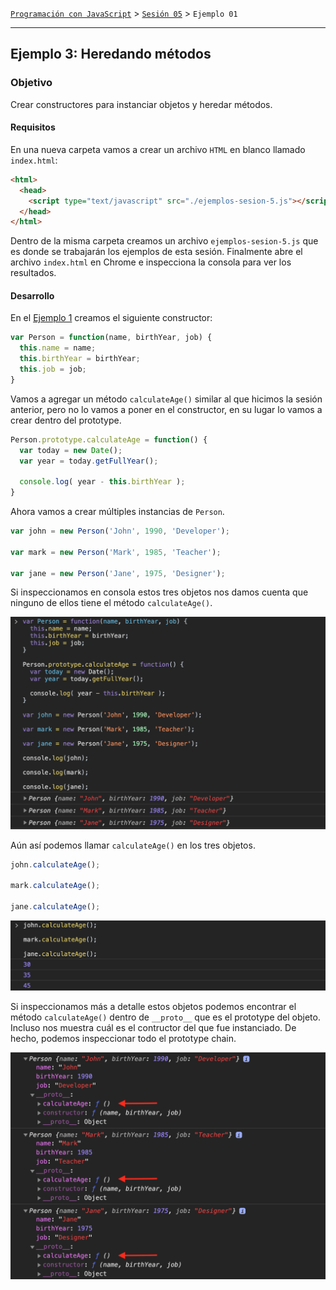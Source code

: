 [`Programación con JavaScript`](../../Readme.md) > [`Sesión 05`](../Readme.md) > `Ejemplo 01`

---

## Ejemplo 3: Heredando métodos

### Objetivo

Crear constructores para instanciar objetos y heredar métodos.

#### Requisitos

En una nueva carpeta vamos a crear un archivo `HTML` en blanco llamado `index.html`:

```html
<html>
  <head>
    <script type="text/javascript" src="./ejemplos-sesion-5.js"></script>
  </head>
</html>
```

Dentro de la misma carpeta creamos un archivo `ejemplos-sesion-5.js` que es donde se trabajarán los ejemplos de esta sesión. Finalmente abre el archivo `index.html` en Chrome e inspecciona la consola para ver los resultados.


#### Desarrollo

En el [Ejemplo 1](../Ejemplo-01) creamos el siguiente constructor:

```javascript
var Person = function(name, birthYear, job) {
  this.name = name;
  this.birthYear = birthYear;
  this.job = job;
}
```

Vamos a agregar un método `calculateAge()` similar al que hicimos la sesión anterior, pero no lo vamos a poner en el constructor, en su lugar lo vamos a crear dentro del prototype.

```javascript
Person.prototype.calculateAge = function() {
  var today = new Date();
  var year = today.getFullYear();

  console.log( year - this.birthYear );
}
```

Ahora vamos a crear múltiples instancias de `Person`.

```javascript
var john = new Person('John', 1990, 'Developer');

var mark = new Person('Mark', 1985, 'Teacher');

var jane = new Person('Jane', 1975, 'Designer');
```

Si inspeccionamos en consola estos tres objetos nos damos cuenta que ninguno de ellos tiene el método `calculateAge()`.

![Prototype](./assets/prototype.png)

Aún así podemos llamar `calculateAge()` en los tres objetos.

```javascript
john.calculateAge();

mark.calculateAge();

jane.calculateAge();
```

![Prototype](./assets/prototype-2.png)

Si inspeccionamos más a detalle estos objetos podemos encontrar el método `calculateAge()` dentro de `__proto__` que es el prototype del objeto. Incluso nos muestra cuál es el contructor del que fue instanciado. De hecho, podemos inspeccionar todo el prototype chain.

![Prototype](./assets/prototype-3.png)
